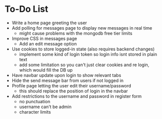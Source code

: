 # To-Do List
- Write a home page greeting the user
- Add polling for messages page to display new messages in real time
    - might cause problems with the mongodb free tier limits
- Improve CSS in messages page
    - Add an edit message option
- Use cookies to store logged-in state (also requires backend changes)
    - implement some kind of login token so login info isnt stored in plain text
    - add some limitation so you can't just clear cookies and re login, which would
    fill the DB up
- Have navbar update upon login to show relevant tabs
- Hide the send message bar from users if not logged in
- Profile page letting the user edit their username/password
    - this should replace the position of login in the navbar
- Add restrictions to the username and password in register form
    - no punctuation
    - username can't be admin
    - character limits
